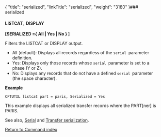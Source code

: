 {
    "title": "serialized",
    "linkTitle": "serialized",
    "weight": "3180"
}### serialized

#### LISTCAT,  DISPLAY

****[SERIALIZED ={ <span class="underline">All</span> &#124; Yes &#124; No } ]****

Filters the LISTCAT or DISPLAY output.

- All (default): Displays all records regardless of the `serial `parameter definition.
- Yes: Displays only those records whose `serial `parameter is set to a phase (Y or Z).
- No: Displays any records that do not have a defined `serial `parameter (the space character).

****Example****

```
CFTUTIL listcat part = paris, Serialized = Yes
```

This example displays all serialized transfer records where the PART[ner] is PARIS.

See also, [Serial](../serial) and [Transfer serialization](../../../../app_integration_intro/transfer_serialization).

[Return to Command index](../../)
